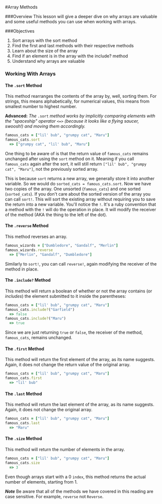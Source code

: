 #Array Methods

###Overview
This lesson will give a deeper dive on why arrays are valuable and some useful methods you can use when working with arrays.

###Objectives
1. Sort arrays with the sort method
2. Find the first and last methods with their respective methods
3. Learn about the size of the array
4. Find if an element is in the array with the include? method
5. Understand why arrays are valuable

### Working With Arrays

#### The `.sort` Method
This method rearranges the contents of the array by, well, sorting them. For strings, this means alphabetically, for numerical values, this means from smallest number to highest number.

**Advanced:** ​*The*​ `.sort` ​*method works by implicitly comparing elements with the "spaceship" operator*​ `<=>` ​*(because it looks like a flying saucer, swoosh!) and moving them accordingly.*​

```ruby
famous_cats = ["lil' bub", "grumpy cat", "Maru"]
famous_cats.sort
  => ["grumpy cat", "lil' bub", "Maru"]
```
One thing to be aware of is that the return value of `famous_cats` remains unchanged after using the `sort` method on it. Meaning if you call `famous_cats` again after the sort, it will still return `["lil' bub", "grumpy cat", "Maru"]`, not the previously sorted array.

This is because `sort` returns a new array, we generally store it into another variable. So we would do `sorted_cats = famous_cats.sort`. Now we have two copies of the array. One unsorted (`famous_cats`) and one sorted (`sorted_cats`). If you don't care about the sorted version of the array you can call `sort!`. This will sort the existing array without requiring you to save the return into a new variable. You'll notice the `!`. It's a ruby convention that a method with the `!` will do the operation in place. It will modify the receiver of the method (AKA the thing to the left of the dot).

#### The `.reverse` Method
This method reverses an array.
```ruby  
famous_wizards = ["Dumbledore", "Gandalf", "Merlin"]
famous_wizards.reverse
  => ["Merlin", "Gandalf", "Dumbledore"]
```

Similarly to `sort!`, you can call `reverse!`, again modifying the receiver of the method in place.

#### The `.include?` Method
This method will return a boolean of whether or not the array contains (or ​*includes*​) the element submitted to it inside the parentheses:

```ruby
famous_cats = ["lil' bub", "grumpy cat", "Maru"]
famous_cats.include?("Garfield")
  => false
famous_cats.include?("Maru")
  => true
```
Since we are just returning `true` or `false`, the receiver of the method, `famous_cats`, remains unchanged.

#### The `.first` Method
This method will return the first element of the array, as its name suggests. Again, it does not change the return value of the original array.

```ruby
famous_cats = ["lil' bub", "grumpy cat", "Maru"]
famous_cats.first
  => "lil' bub"
```

#### The `.last` Method
This method will return the last element of the array, as its name suggests. Again, it does not change the original array.

```ruby
famous_cats = ["lil' bub", "grumpy cat", "Maru"]
famous_cats.last
  => "Maru"
```


#### The `.size` Method
This method will return the number of elements in the array.

```ruby
famous_cats = ["lil' bub", "grumpy cat", "Maru"]
famous_cats.size
  => 3
```
Even though arrays start with a 0 `index`, this method returns the actual number of elements, starting from 1.

***Note***
Be aware that all of the methods we have covered in this reading are case sensitive. For example, `reverse` not `Reverse`.
